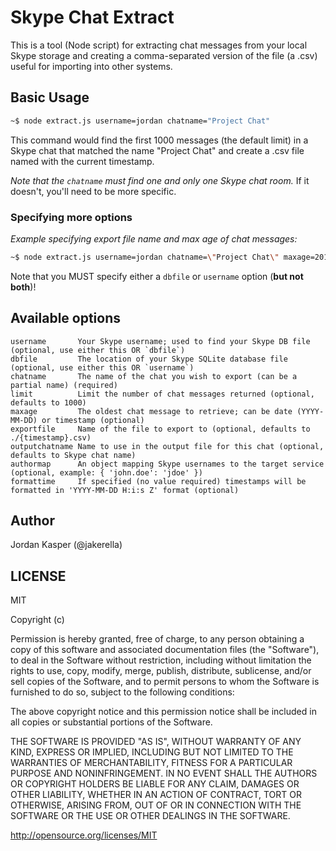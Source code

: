 Skype Chat Extract
====

This is a tool (Node script) for extracting chat messages from your local Skype storage and creating 
a comma-separated version of the file (a .csv) useful for importing into other systems.

## Basic Usage

```bash
~$ node extract.js username=jordan chatname="Project Chat"
```

This command would find the first 1000 messages (the default limit) in a Skype chat that matched the 
name "Project Chat" and create a .csv file named with the current timestamp.

_Note that the `chatname` must find one and only one Skype chat room._ If it doesn't, you'll need to be more specific.

### Specifying more options

_Example specifying export file name and max age of chat messages:_

```bash
~$ node extract.js username=jordan chatname=\"Project Chat\" maxage=2014-01-01 exportfile=/home/me/project_chat.csv
```

Note that you MUST specify either a `dbfile` or `username` option (__but not both__)!

## Available options

```
username       Your Skype username; used to find your Skype DB file (optional, use either this OR `dbfile`)
dbfile         The location of your Skype SQLite database file (optional, use either this OR `username`)
chatname       The name of the chat you wish to export (can be a partial name) (required)
limit          Limit the number of chat messages returned (optional, defaults to 1000)
maxage         The oldest chat message to retrieve; can be date (YYYY-MM-DD) or timestamp (optional)
exportfile     Name of the file to export to (optional, defaults to ./{timestamp}.csv)
outputchatname Name to use in the output file for this chat (optional, defaults to Skype chat name)
authormap      An object mapping Skype usernames to the target service (optional, example: { 'john.doe': 'jdoe' })
formattime     If specified (no value required) timestamps will be formatted in 'YYYY-MM-DD H:i:s Z' format (optional)
```

## Author

Jordan Kasper (@jakerella)

## LICENSE

MIT

Copyright (c) <year> <copyright holders>

Permission is hereby granted, free of charge, to any person obtaining a copy
of this software and associated documentation files (the "Software"), to deal
in the Software without restriction, including without limitation the rights
to use, copy, modify, merge, publish, distribute, sublicense, and/or sell
copies of the Software, and to permit persons to whom the Software is
furnished to do so, subject to the following conditions:

The above copyright notice and this permission notice shall be included in
all copies or substantial portions of the Software.

THE SOFTWARE IS PROVIDED "AS IS", WITHOUT WARRANTY OF ANY KIND, EXPRESS OR
IMPLIED, INCLUDING BUT NOT LIMITED TO THE WARRANTIES OF MERCHANTABILITY,
FITNESS FOR A PARTICULAR PURPOSE AND NONINFRINGEMENT. IN NO EVENT SHALL THE
AUTHORS OR COPYRIGHT HOLDERS BE LIABLE FOR ANY CLAIM, DAMAGES OR OTHER
LIABILITY, WHETHER IN AN ACTION OF CONTRACT, TORT OR OTHERWISE, ARISING FROM,
OUT OF OR IN CONNECTION WITH THE SOFTWARE OR THE USE OR OTHER DEALINGS IN
THE SOFTWARE.

http://opensource.org/licenses/MIT
